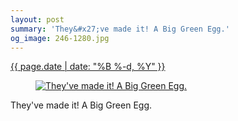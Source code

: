 ```yaml
---
layout: post
summary: 'They&#x27;ve made it! A Big Green Egg.'
og_image: 246-1280.jpg
---
```


<div class="post">
 <time>
  <a href="/246">
   {{ page.date | date: "%B %-d, %Y" }}
  </a>
 </time>
 <a href="/246">
  <figure data-taken="12/13/2013">
   <img alt="They've made it! A Big Green Egg." sizes="(min-width: 700px) 50vw, calc(100vw - 2rem)" src="{{ site.assets_url }}/246-640.jpg" srcset="{{ site.assets_url }}/246-1280.jpg 1280w, {{ site.assets_url }}/246-960.jpg 960w, {{ site.assets_url }}/246-640.jpg 640w, {{ site.assets_url }}/246-320.jpg 320w"/>
  </figure>
 </a>
 <span>
  They've made it! A Big Green Egg.
 </span>
</div>
